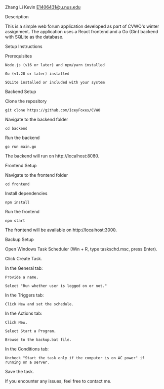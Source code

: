 Zhang Li Kevin
E1406431@u.nus.edu

Description

This is a simple web forum application developed as part of CVWO's winter assignment. The application uses a React frontend and a Go (Gin) backend with SQLite as the database.

Setup Instructions

Prerequisites

    Node.js (v16 or later) and npm/yarn installed

    Go (v1.20 or later) installed

    SQLite installed or included with your system

Backend Setup

Clone the repository

    git clone https://github.com/IceyFoxes/CVWO

Navigate to the backend folder

    cd backend

Run the backend

    go run main.go

The backend will run on http://localhost:8080.

Frontend Setup

Navigate to the frontend folder

    cd frontend

Install dependencies

    npm install

Run the frontend

    npm start

The frontend will be available on http://localhost:3000.

Backup Setup

Open Windows Task Scheduler (Win + R, type taskschd.msc, press Enter).

Click Create Task.

In the General tab:

    Provide a name.

    Select "Run whether user is logged on or not."

In the Triggers tab:

    Click New and set the schedule.

In the Actions tab:

    Click New.

    Select Start a Program.

    Browse to the backup.bat file.

In the Conditions tab:

    Uncheck "Start the task only if the computer is on AC power" if running on a server.

Save the task.

If you encounter any issues, feel free to contact me.
